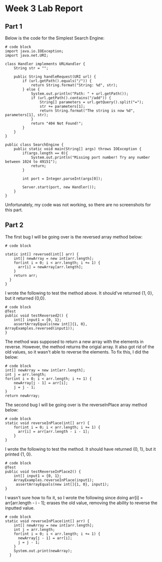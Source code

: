 # **Week 3 Lab Report**

## **Part 1**

Below is the code for the Simplest Search Engine:

```
# code block
import java.io.IOException;
import java.net.URI;

class Handler implements URLHandler {
    String str = "";

    public String handleRequest(URI url) {
        if (url.getPath().equals("/")) {
            return String.format("String: %d", str);
        } else {
            System.out.println("Path: " + url.getPath());
            if (url.getPath().contains("/add")) {
                String[] parameters = url.getQuery().split("=");
                str += parameters[1];
                return String.format("The string is now %d", parameters[1], str);
            }
            return "404 Not Found!";
        }
    }
}

public class SearchEngine {
    public static void main(String[] args) throws IOException {
        if(args.length == 0){
            System.out.println("Missing port number! Try any number between 1024 to 49151");
            return;
        }

        int port = Integer.parseInt(args[0]);

        Server.start(port, new Handler());
    }
}

```

Unfortunately, my code was not working, so there are no screenshots for this part.

## **Part 2**

The first bug I will be going over is the reversed array method below:

```
# code block

static int[] reversed(int[] arr) {
    int[] newArray = new int[arr.length];
    for(int i = 0; i < arr.length; i += 1) {
      arr[i] = newArray[arr.length];
    }
    return arr;
  }
}

```
I wrote the following to test the method above. It should've returned {1, 0}, but it returned {0,0}.

```
# code block
@Test
public void testReversed2() {
    int[] input1 = {0, 1};
    assertArrayEquals(new int[]{1, 0}, ArrayExamples.reversed(input1));
}
```

The method was supposed to return a new array with the elements in reverse. However, the method returns the origial array. It also got rid of the old values, so it wasn't able to reverse the elements. To fix this, I did the below:

```
# code block
int[] newArray = new int[arr.length];
int j = arr.length; 
for(int i = 0; i < arr.length; i += 1) {
    newArray[j - 1] = arr[i]; 
    j = j - 1; 
}
return newArray; 
```

The second bug I will be going over is the reverseInPlace array method below:

```
# code block
static void reverseInPlace(int[] arr) {
    for(int i = 0; i < arr.length; i += 1) {
      arr[i] = arr[arr.length - i - 1];
    }
}
```

I wrote the following to test the method. It should have returned {0, 1}, but it printed {1, 0}.

```
# code block
@Test 
public void testReverseInPlace2() {
    int[] input1 = {0, 1};
    ArrayExamples.reverseInPlace(input1);
     assertArrayEquals(new int[]{1, 0}, input1);
}
```
I wasn't sure how to fix it, so I wrote the following since doing arr[i] = arr[arr.length - i - 1]; erases the old value, removing the ability to reverse the inputted value.

```
# code block
static void reverseInPlace(int[] arr) {
    int[] newArray = new int[arr.length];
    int j = arr.length; 
    for(int i = 0; i < arr.length; i += 1) {
      newArray[j - 1] = arr[i]; 
      j = j - 1; 
    }
    System.out.print(newArray); 
  }
```

